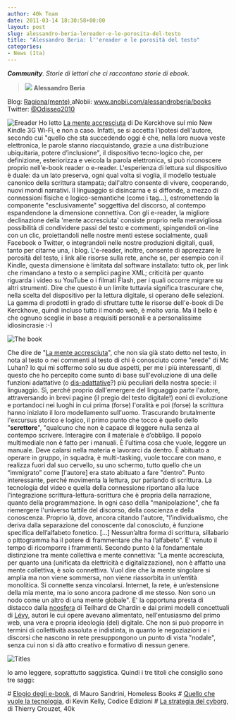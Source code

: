 ```yaml
---
author: 40k Team
date: 2011-03-14 18:30:58+00:00
layout: post
slug: alessandro-beria-lereader-e-le-porosita-del-testo
title: "Alessandro Beria: l''ereader e le porosità del testo"
categories:
- News (Ita)
---
```


_**Community**.
Storie di lettori che ci raccontano storie di ebook._


> ![](http://www.40kbooks.com/wp-content/uploads/beria.jpg) **Alessandro Beria**

Blog: [Ragiona(mente)
](http://www.ragionamente.net/)aNobii: [www.anobii.com/alessandroberia/books
](http://www.anobii.com/alessandroberia/books)Twitter: [@Odisseo2010](http://www.twitter.com/Odisseo2010)


![Ereader](http://www.40kbooks.com/wp-content/uploads/tag-ereader.jpg)
Ho letto [La mente accresciuta](http://www.40kbooks.com/?page_id=133&category=7&product_id=39) di De Kerckhove sul mio New Kindle 3G Wi-Fi, e non a caso.
Infatti, se si accetta l'ipotesi dell'autore, secondo cui "quello che sta succedendo oggi è che, nella loro nuova veste elettronica, le parole stanno riacquistando, grazie a una distribuzione ubiquitaria, potere d’inclusione", il dispositivo tecno-logico che, per definizione, esteriorizza e veicola la parola elettronica, si può riconoscere proprio nell'e-book reader o e-reader.
L'esperienza di lettura sul dispositivo è duale: da un lato preserva, ogni qual volta si voglia, il modello testuale canonico della scrittura stampata; dall'altro consente di vivere, cooperando,  nuovi mondi narrativi.
Il linguaggio si disincarna e si diffonde, a mezzo di connessioni fisiche e logico-semantiche (come i tag...), estromettendo la componente "esclusivamente" soggettiva del discorso, al contempo espandendone la dimensione connettiva.
Con gli e-reader, la migliore declinazione della 'mente accresciuta' consiste proprio nella meravigliosa possibilità di condividere passi del testo e commenti, spingendoli on-line con un clic, proiettandoli nelle nostre menti estese socialmente, quali Facebook o Twitter, o integrandoli nelle nostre produzioni digitali, quali, tanto per citarne una, i blog.
L'e-reader, inoltre, consente di apprezzare le porosità del testo, i link alle risorse sulla rete, anche se, per esempio con il Kindle, questa dimensione è limitata dal software installato: tutto ok, per link che rimandano a testo o a semplici pagine XML; criticità per quanto riguarda i video su YouTube o i filmati Flash, per i quali occorre migrare su altri strumenti.
Dire che questo è un limite tuttavia significa trascurare che, nella scelta del dispositivo per la lettura digitale, si operano delle selezioni. La gamma di prodotti in grado di sfruttare tutte le risorse dell'e-book di De Kerckhove, quindi incluso tutto il mondo web, è molto varia. Ma il bello è che ognuno sceglie in base a requisiti personali e a personalissime idiosincrasie :-)

![The book](http://www.40kbooks.com/wp-content/uploads/tag-thebook.jpg)

Che dire de "[La mente accresciuta](http://www.40kbooks.com/?page_id=133&category=7&product_id=39)", che non sia già stato detto nel testo, in nota al testo o nei commenti al testo di chi è conosciuto come "erede" di Mc Luhan?
Io qui mi soffermo solo su due aspetti, per me i più interessanti, di questo che ho percepito come sunto di base sull'evoluzione di una delle funzioni adattative (o [dis-adattative](http://www.darwinbooks.it/darwin/openurl?rft.btitle=Il%20prezzo%20del%20linguaggio&rft.au=PENNISI%20A%20%20%20FALZONE%20A)?) più peculiari della nostra specie: il linguaggio.
Sì, perché proprio dall'emergere del linguaggio parte l'autore, attraversando in brevi pagine (il pregio del testo digitale!) eoni di evoluzione e portandoci nei luoghi in cui prima (forse) l'oralità e poi (forse) la scrittura hanno iniziato il loro modellamento sull'uomo.
Trascurando brutalmente l'excursus storico e logico, il primo punto che tocco è quello dello "**screttore**", "qualcuno che non è capace di leggere nulla senza al contempo scrivere. Interagire con il materiale è d’obbligo. Il popolo multimediale non è fatto per i manuali. È l’ultima cosa che vuole, leggere un manuale. Deve calarsi nella materia e lavorarci da dentro. È abituato a operare in gruppo, in squadra, è multi-tasking, vuole toccare con mano, e realizza fuori dal suo cervello, su uno schermo, tutto quello che un “immigrato” come [l'autore] era stato abituato a fare "dentro".
Punto interessante, perché movimenta la lettura, pur parlando di scrittura. La tecnologia del video e quella della connessione riportano alla luce l'integrazione scrittura-lettura-scrittura che è propria della narrazione, quanto della programmazione. In ogni caso della "manipolazione", che fa riemergere l'universo tattile del discorso, della coscienza e della conoscenza. Proprio là, dove, ancora citando l'autore, "l’individualismo, che deriva dalla separazione del conoscente dal conosciuto, è funzione specifica dell’alfabeto fonetico. [...] Nessun’altra forma di scrittura, sillabario o pittogramma ha il potere di frammentare che ha l’alfabeto". E' venuto il tempo di ricomporre i frammenti.
Secondo punto è la fondamentale distinzione tra mente collettiva e mente connettiva: "La mente accresciuta, per quanto una (unificata da elettricità e digitalizzazione), non è affatto una mente collettiva, è solo connettiva. Vuol dire che la mente singolare si amplia ma non viene sommersa, non viene riassorbita in un’entità monolitica. Si connette senza vincolarsi. Internet, la rete, è un’estensione della mia mente, ma io sono ancora padrone di me stesso. Non sono un nodo come un altro di una mente globale".
E' la opportuna presta di distacco dalla [noosfera](http://it.wikipedia.org/wiki/Noosfera) di Teilhard de Chardin e dai primi modelli concettuali di [Lévy](http://it.wikipedia.org/wiki/Pierre_Lévy), autori le cui opere avevano alimentato, nell'entusiasmo del primo web, una vera e propria ideologia (del) digitale. Che non si può proporre in termini di collettività assoluta e indistinta, in quanto le negoziazioni e i discorsi che nascono in rete presuppongono un punto di vista "nodale", senza cui non si dà atto creativo e formativo di nessun genere.

![Titles](http://www.40kbooks.com/wp-content/uploads/tag-titles.jpg)

Io amo leggere, soprattutto saggistica. Quindi i tre titoli che consiglio sono tre saggi:

# [Elogio degli e-book](http://www.goodreads.com/book/show/10281885-elogio-degli-e-book), di Mauro Sandrini, Homeless Books
# [Quello che vuole la tecnologia](http://www.bookrepublic.it/book/9788875782276-quello-che-vuole-la-tecnologia/), di Kevin Kelly, Codice Edizioni
# [La strategia del cyborg](http://www.40kbooks.com/?page_id=133&category=7&product_id=19), di Thierry Crouzet, 40k
